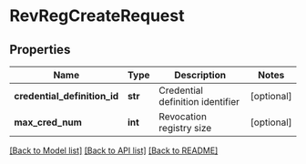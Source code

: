 # RevRegCreateRequest


## Properties
Name | Type | Description | Notes
------------ | ------------- | ------------- | -------------
**credential_definition_id** | **str** | Credential definition identifier | [optional] 
**max_cred_num** | **int** | Revocation registry size | [optional] 

[[Back to Model list]](../README.md#documentation-for-models) [[Back to API list]](../README.md#documentation-for-api-endpoints) [[Back to README]](../README.md)


